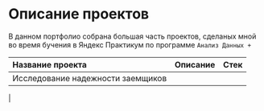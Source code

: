 # Описание проектов

В данном портфолио собрана большая часть проектов, сделаных мной во время бучения в Яндекс Практикум по программе `Анализ Данных +`

| Название проекта |Описание|Стек|
|:-----------------|:-------|:---|
|Исследование надежности заемщиков|
|
